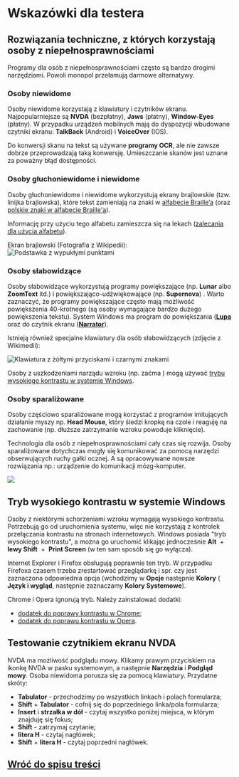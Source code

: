 # Wskazówki dla testera

## Rozwiązania techniczne, z których korzystają osoby z niepełnosprawnościami

Programy dla osób z niepełnosprawnościami często są bardzo drogimi narzędziami. Powoli monopol przełamują darmowe alternatywy.

### Osoby niewidome

Osoby niewidome korzystają z klawiatury i czytników ekranu. Najpopularniejsze są **NVDA** (bezpłatny), **Jaws** (płatny), **Window-Eyes** (płatny).
W przypadku urządzeń mobilnych mają do dyspozycji wbudowane czytniki ekranu: **TalkBack** (Android) i **VoiceOver** (IOS).

Do konwersji skanu na tekst są używane **programy OCR**, ale nie zawsze dobrze przeprowadzają taką konwersję. Umieszczanie skanów jest uznane za poważny błąd dostępności.

### Osoby głuchoniewidome i niewidome

Osoby głuchoniewidome i niewidome wykorzystują ekrany brajlowskie (tzw. linijka brajlowska), które tekst zamieniają na znaki w [alfabecie Braille’a](https://pl.wikipedia.org/wiki/Alfabet_Braille’a) (oraz [polskie znaki w alfabecie Braille'a](https://pl.wikipedia.org/wiki/Polski_alfabet_Braille’a)).

Informację przy użyciu tego alfabetu zamieszcza się na lekach ([zalecania dla użycia alfabetu](http://pzn.org.pl/stanowisko-polskiego-zwiazku-niewidomych-w-sprawie-napisow-w-brajlu-na-opakowaniach-lekow/)).

Ekran brajlowski (Fotografia z Wikipedii):
![Podstawka z wypukłymi punktami](https://upload.wikimedia.org/wikipedia/commons/4/4a/Plage-braille.jpg)

### Osoby słabowidzące

Osoby słabowidzące wykorzystują programy powiększające (np. **Lunar** albo **ZoomText** itd.) i powiększająco-udźwiękowające (np. **Supernova**) . Warto zaznaczyć, że programy powiększające często mają możliwość powiększenia 40-krotnego (są osoby wymagające bardzo dużego powiększenia tekstu). System Windows ma program do powiększania (**[Lupa](https://support.microsoft.com/pl-pl/help/11542/windows-use-magnifier-to-make-things-easier-to-see)** oraz do czytnik ekranu (**[Narrator](https://support.microsoft.com/pl-pl/help/4028598/windows-10-start-or-stop-narrator)**).

Istnieją również specjalne klawiatury dla osób słabowidzących (zdjęcie z Wikimedii):

![Klawiatura z żółtymi przyciskami i czarnymi znakami](https://upload.wikimedia.org/wikipedia/commons/0/0a/Hand-on-high-contrast-accessible-computer-keyboard.jpg)

Osoby z uszkodzeniami narządu wzroku (np. zaćma ) mogą używać [trybu wysokiego kontrastu w systemie Windows](https://support.microsoft.com/pl-pl/help/4026951/windows-10-turn-high-contrast-mode-on-or-off).

### Osoby sparaliżowane

Osoby częściowo sparaliżowane mogą korzystać z programów imitujących działanie myszy np. **Head Mouse**, który śledzi kropkę na czole i reaguję na zachowanie (np. dłuższe zatrzymanie wzroku powoduje kliknięcie).

Technologia dla osób z niepełnosprawnościami cały czas się rozwija. Osoby sparaliżowane dotychczas mogły się komunikować za pomocą narzędzi obserwujących ruchy gałki ocznej. A są opracowywane nowsze rozwiązania np.: urządzenie do komunikacji mózg-komputer.

[![](http://img.youtube.com/vi/9oka8hqsOzg/0.jpg)](http://www.youtube.com/watch?v=9oka8hqsOzg "Kliknij, aby przejść do kanału Youtube z filmem pokazującym obsługę komputera bez użycia rąk")

## Tryb wysokiego kontrastu w systemie Windows

Osoby z niektórymi schorzeniami wzroku wymagają wysokiego kontrastu. Potrzebują go od uruchomienia systemu, więc nie korzystają z kontrolek przełączania kontrastu na stronach internetowych.
Windows posiada "tryb wysokiego kontrastu", a można go uruchomić klikając jednocześnie **Alt**  +  **lewy Shift**  +  **Print Screen** (w ten sam sposób się go wyłącza).

Internet Explorer i Firefox obsługują poprawnie ten tryb. W przypadku Firefoxa czasem trzeba zrestartować przeglądarkę i spr. czy jest zaznaczona odpowiednia opcja (wchodzimy w **Opcje** następnie **Kolory** ( **Język i wygląd**, następnie zaznaczamy **Kolory Systemowe**).

Chrome i Opera ignorują tryb. Należy zainstalować dodatki:

- [dodatek do poprawy kontrastu w Chrome](https://chrome.google.com/webstore/detail/high-contrast/djcfdncoelnlbldjfhinnjlhdjlikmph);
- [dodatek do poprawu kontrastu w Opera](https://addons.opera.com/pl/extensions/details/dark-mode/).

## Testowanie czytnikiem ekranu NVDA

NVDA ma możliwość podglądu mowy. Klikamy prawym przyciskiem na ikonkę NVDA w pasku systemowym, a następnie **Narzędzia** i **Podgląd mowy**.
Osoba niewidoma porusza się za pomocą klawiatury. Przydatne skróty:

- **Tabulator** - przechodzimy po wszystkich linkach i polach formularza;
- **Shift** + **Tabulator** - cofnij się do poprzedniego linka/pola formularza;
- **Insert** i **strzałka w dół** - czytaj wszystko poniżej miejsca, w którym znajduję się fokus;
- **Shift** - zatrzymaj czytanie;
- **litera H** - czytaj nagłówek;
- **Shift** + **litera H** - czytaj poprzedni nagłówek.

## [Wróć do spisu treści](../README.md)
